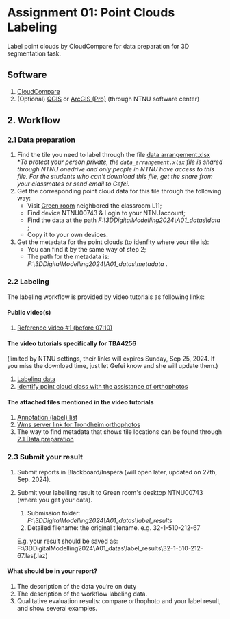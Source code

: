 # Assignment 01: Point Clouds Labeling
Label point clouds by CloudCompare for data preparation for 3D segmentation task.

## Software
1. [CloudCompare](https://www.danielgm.net/cc/)
2. (Optional) [QGIS](https://www.qgis.org/) or [ArcGIS (Pro)](https://www.esri.com/en-us/arcgis/products/arcgis-pro/overview?srsltid=AfmBOor314a-hTZeIX6diXq_sYR3lMnkMjCa82ZZIHWk3zrQvkcig1bd) (through NTNU software center)

## 2. Workflow
### 2.1 Data preparation
1. Find the tile you need to label through the file [data arrangement.xlsx](https://studntnu-my.sharepoint.com/:x:/g/personal/gefeik_ntnu_no/EUogwVPFy1xEm4JadvBxQRABZ8ntcYeu-DoARDvZsycjQA?e=YzK0az)  
   **To protect your person private, the `data_arrangement.xlsx` file is shared through NTNU onedrive and only people in NTNU have access to this file. For the students who can't download this file, get the share from your classmates or send email to Gefei.*
2. Get the corresponding point cloud data for this tile through the following way:
   - Visit [Green room](https://link.mazemap.com/Pah28i1x) neighbored the classroom L11;
   - Find device NTNU00743 & Login to your NTNUaccount;
   - Find the data at the path *F:\3DDigitalModelling2024\A01_datas\data* ; 
   - Copy it to your own devices.  
3. Get the metadata for the point clouds (to idenfity where your tile is):
   - You can find it by the same way of step 2;
   - The path for the metadata is: *F:\3DDigitalModelling2024\A01_datas\metadata* . 

### 2.2 Labeling
The labeling workflow is provided by video tutorials as following links:
#### Public video(s)
1. [Reference video #1 (before 07:10)](https://www.youtube.com/watch?v=B61WNd7R_w4)

#### The video tutorials specifically for TBA4256  
(limited by NTNU settings, their links will expires Sunday, Sep 25, 2024. 
If you miss the download time, just let Gefei know and she will update them.)
1. [Labeling data](https://studntnu-my.sharepoint.com/:v:/g/personal/gefeik_ntnu_no/EXV4PNuUrMZIojDIbr6L38QBurgp2KtLI_qtiaAnyPLc_A?nav=eyJyZWZlcnJhbEluZm8iOnsicmVmZXJyYWxBcHAiOiJPbmVEcml2ZUZvckJ1c2luZXNzIiwicmVmZXJyYWxBcHBQbGF0Zm9ybSI6IldlYiIsInJlZmVycmFsTW9kZSI6InZpZXciLCJyZWZlcnJhbFZpZXciOiJNeUZpbGVzTGlua0NvcHkifX0&e=WltjLS)
2. [Identify point cloud class with the assistance of orthophotos](https://studntnu-my.sharepoint.com/:v:/g/personal/gefeik_ntnu_no/EaIvGhdVZhNHqdCuc1TSwJ8B1f7d4dqGBdyw6qlqjjRfGg?nav=eyJyZWZlcnJhbEluZm8iOnsicmVmZXJyYWxBcHAiOiJPbmVEcml2ZUZvckJ1c2luZXNzIiwicmVmZXJyYWxBcHBQbGF0Zm9ybSI6IldlYiIsInJlZmVycmFsTW9kZSI6InZpZXciLCJyZWZlcnJhbFZpZXciOiJNeUZpbGVzTGlua0NvcHkifX0&e=zRCDfy)


#### The attached files mentioned in the video tutorials
1. [Annotation (label) list](./Annotation%20list.txt)
2. [Wms server link for Trondheim orthophotos](https://wms.geonorge.no/skwms1/wms.nib-prosjekter)
3. The way to find metadata that shows tile locations can be found through [2.1 Data preparation](#21-data-preparation)

### 2.3 Submit your result
1. Submit reports in Blackboard/Inspera (will open later, updated on 27th, Sep. 2024).
2. Submit your labelling result to Green room's desktop NTNU00743 (where you get your data).
   1. Submission folder: *F:\3DDigitalModelling2024\A01_datas\label_results*
   2. Detailed filename: the original tilename. e.g. 32-1-510-212-67
   
   E.g. your result should be saved as: F:\3DDigitalModelling2024\A01_datas\label_results\32-1-510-212-67.las(.laz)

#### What should be in your report?
1. The description of the data you’re on duty
2. The description of the workflow labeling data.
3. Qualitative evaluation results: compare orthophoto and your label result, and show several examples.
